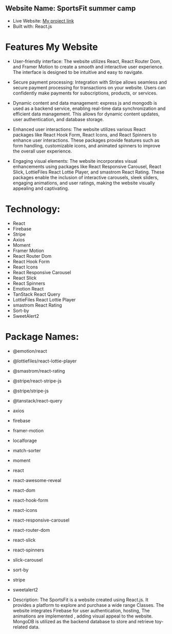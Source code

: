## Website Name: SportsFit summer camp

- Live Website: [My project link](https://sportsfit.web.app "Project LInk")
- Built with: React.js

# Features My Website

- User-friendly interface: The website utilizes React, React Router Dom, and Framer Motion to create a smooth and interactive user experience. The interface is designed to be intuitive and easy to navigate.

- Secure payment processing: Integration with Stripe allows seamless and secure payment processing for transactions on your website. Users can confidently make payments for subscriptions, products, or services.

- Dynamic content and data management: express js and mongodb is used as a backend service, enabling real-time data synchronization and efficient data management. This allows for dynamic content updates, user authentication, and database storage.

- Enhanced user interactions: The website utilizes various React packages like React Hook Form, React Icons, and React Spinners to enhance user interactions. These packages provide features such as form handling, customizable icons, and animated spinners to improve the overall user experience.

- Engaging visual elements: The website incorporates visual enhancements using packages like React Responsive Carousel, React Slick, LottieFiles React Lottie Player, and smastrom React Rating. These packages enable the inclusion of interactive carousels, sleek sliders, engaging animations, and user ratings, making the website visually appealing and captivating.

# Technology:

- React
- Firebase
- Stripe
- Axios
- Moment
- Framer Motion
- React Router Dom
- React Hook Form
- React Icons
- React Responsive Carousel
- React Slick
- React Spinners
- Emotion React
- TanStack React Query
- LottieFiles React Lottie Player
- smastrom React Rating
- Sort-by
- SweetAlert2

# Package Names:

- @emotion/react
- @lottiefiles/react-lottie-player
- @smastrom/react-rating
- @stripe/react-stripe-js
- @stripe/stripe-js
- @tanstack/react-query
- axios
- firebase
- framer-motion
- localforage
- match-sorter
- moment
- react
- react-awesome-reveal
- react-dom
- react-hook-form
- react-icons
- react-responsive-carousel
- react-router-dom
- react-slick
- react-spinners
- slick-carousel
- sort-by
- stripe
- sweetalert2

- Description: The SportsFit is a website created using React.js. It provides a platform to explore and purchase a wide range Classes. The website integrates Firebase for user authentication, hosting, The animations are implemented , adding visual appeal to the website. MongoDB is utilized as the backend database to store and retrieve toy-related data.
